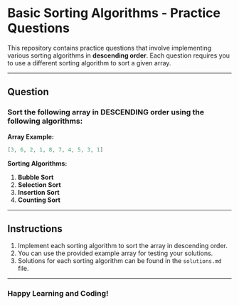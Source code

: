 # Basic Sorting Algorithms - Practice Questions

This repository contains practice questions that involve implementing various sorting algorithms in **descending order**. Each question requires you to use a different sorting algorithm to sort a given array.

---

## **Question**

### Sort the following array in **DESCENDING order** using the following algorithms:

**Array Example:**
```java
[3, 6, 2, 1, 8, 7, 4, 5, 3, 1]
```

**Sorting Algorithms:**
1. **Bubble Sort**
2. **Selection Sort**
3. **Insertion Sort**
4. **Counting Sort**

---

## **Instructions**
1. Implement each sorting algorithm to sort the array in descending order.
2. You can use the provided example array for testing your solutions.
3. Solutions for each sorting algorithm can be found in the `solutions.md` file.

---

### **Happy Learning and Coding!**


